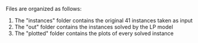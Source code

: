 Files are organized as follows:

1. The "instances" folder contains the original 41 instances taken as input
2. The "out" folder contains the instances solved by the LP model
3. The "plotted" folder contains the plots of every solved instance
